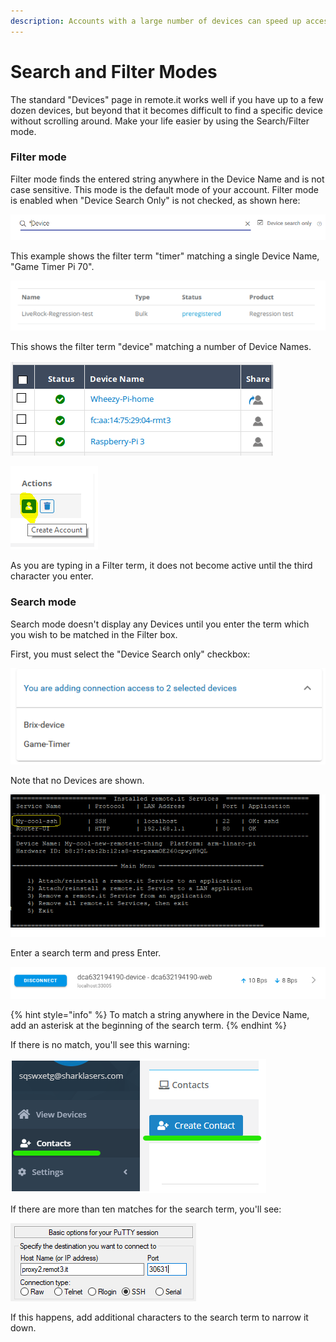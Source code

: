 ```yaml
---
description: Accounts with a large number of devices can speed up access using this mode
---
```


# Search and Filter Modes

The standard "Devices" page in remote.it works well if you have up to a few dozen devices, but beyond that it becomes difficult to find a specific device without scrolling around.  Make your life easier by using the Search/Filter mode.

### Filter mode

Filter mode finds the entered string anywhere in the Device Name and is not case sensitive.  This mode is the default mode of your account.   Filter mode is enabled when "Device Search Only" is not checked, as shown here:

![](../../../.gitbook/assets/image%20%28260%29.png)

This example shows the filter term "timer" matching a single Device Name, "Game Timer Pi 70".

![](../../../.gitbook/assets/image%20%28441%29.png)

This shows the filter term "device" matching a number of Device Names.

![](../../../.gitbook/assets/image%20%28314%29.png)

![](../../../.gitbook/assets/image%20%2859%29.png)

As you are typing in a Filter term, it does not become active until the third character you enter.

### Search mode

Search mode doesn't display any Devices until you enter the term which you wish to be matched in the Filter box.

First, you must select the "Device Search only" checkbox:

![](../../../.gitbook/assets/image%20%28376%29.png)

Note that no Devices are shown.

![](../../../.gitbook/assets/image%20%28159%29.png)

Enter a search term and press Enter.  

![](../../../.gitbook/assets/image%20%28370%29.png)

{% hint style="info" %}
To match a string anywhere in the Device Name, add an asterisk at the beginning of the search term.
{% endhint %}

If there is no match, you'll see this warning:

![](../../../.gitbook/assets/image%20%28173%29.png)

If there are more than ten matches for the search term, you'll see:

![](../../../.gitbook/assets/image%20%2845%29.png)

If this happens, add additional characters to the search term to narrow it down.

